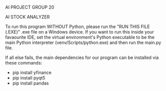 AI PROJECT GROUP 20

AI STOCK ANALYZER

To run this program WITHOUT Python, please run the "RUN THIS FILE (.EXE)" .exe file on a Windows device. If you want to run this inside your favaourite IDE, set the virtual environment's Python executable to be the main Python interpreter (venv/Scripts/python.exe) and then run the main.py file.

If all else fails, the main dependencies for our program can be installed via these commands:

- pip install yfinance
- pip install pyqt5
- pip install pandas
